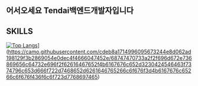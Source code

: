 ## 어서오세요 Tendai백엔드개발자입니다

## SKILLS
[![Top Langs](https://github-readme-stats.vercel.app/api/top-langs/?username=yunseungbum
)](https://github.com/anuraghazra/github-readme-stats)](https://camo.githubusercontent.com/cdeb8a1714996095673244e8d062ad198129f3b2869054e0dec4f4666047452e/68747470733a2f2f696d672e736869656c64732e696f2f62616467652f4b6167676c652d3230424546463f7374796c653d666f722d7468652d6261646765266c6f676f3d4b6167676c65266c6f676f436f6c6f723d7768697465)


